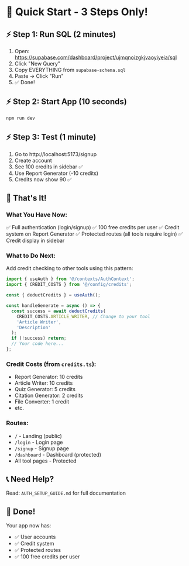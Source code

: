 # 🚀 Quick Start - 3 Steps Only!

## ⚡ Step 1: Run SQL (2 minutes)
1. Open: https://supabase.com/dashboard/project/ujmqnoizgkjvaoyiyeia/sql
2. Click "New Query"
3. Copy EVERYTHING from `supabase-schema.sql`
4. Paste → Click "Run"
5. ✅ Done!

## ⚡ Step 2: Start App (10 seconds)
```bash
npm run dev
```

## ⚡ Step 3: Test (1 minute)
1. Go to http://localhost:5173/signup
2. Create account
3. See 100 credits in sidebar ✅
4. Use Report Generator (-10 credits)
5. Credits now show 90 ✅

## 🎯 That's It!

### What You Have Now:
✅ Full authentication (login/signup)
✅ 100 free credits per user
✅ Credit system on Report Generator
✅ Protected routes (all tools require login)
✅ Credit display in sidebar

### What to Do Next:
Add credit checking to other tools using this pattern:

```typescript
import { useAuth } from '@/contexts/AuthContext';
import { CREDIT_COSTS } from '@/config/credits';

const { deductCredits } = useAuth();

const handleGenerate = async () => {
  const success = await deductCredits(
    CREDIT_COSTS.ARTICLE_WRITER, // Change to your tool
    'Article Writer',
    'Description'
  );
  if (!success) return;
  // Your code here...
};
```

### Credit Costs (from `credits.ts`):
- Report Generator: 10 credits
- Article Writer: 10 credits
- Quiz Generator: 5 credits
- Citation Generator: 2 credits
- File Converter: 1 credit
- etc.

### Routes:
- `/` - Landing (public)
- `/login` - Login page
- `/signup` - Signup page
- `/dashboard` - Dashboard (protected)
- All tool pages - Protected

## 📞 Need Help?
Read: `AUTH_SETUP_GUIDE.md` for full documentation

## 🎉 Done!
Your app now has:
- ✅ User accounts
- ✅ Credit system
- ✅ Protected routes
- ✅ 100 free credits per user
